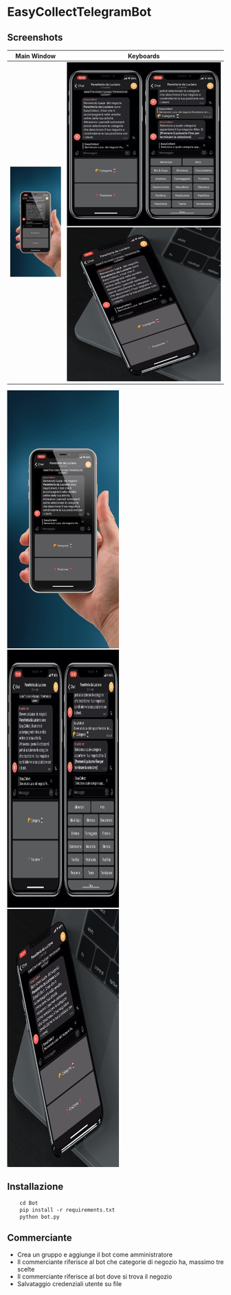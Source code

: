 # EasyCollectTelegramBot

## Screenshots

Main Window | Keyboards
:-------------------------:|:-------------------------:
![Screenshot](Screenshots/1.PNG) | ![Screenshot](Screenshots/3.JPG) ![Screenshot](Screenshots/8.PNG)

<img src="Screenshots/1.PNG" width="260" height= "600"/> <img src="Screenshots/3.JPG" width="260" height= "600"/> <img src="Screenshots/8.PNG" width="260" height= "600"/> 

## Installazione

```shell
	cd Bot
	pip install -r requirements.txt
	python bot.py
```


## Commerciante

- Crea un gruppo e aggiunge il bot come amministratore
- Il commerciante riferisce al bot che categorie di negozio ha, massimo tre scelte
- Il commerciante riferisce al bot dove si trova il negozio
- Salvataggio credenziali utente su file

